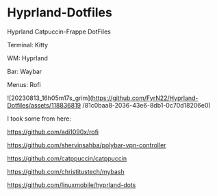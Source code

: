 # Hyprland-Dotfiles
Hyprland Catpuccin-Frappe DotFiles

Terminal: Kitty

WM: Hyprland

Bar: Waybar

Menus: Rofi


![20230813_16h05m17s_grim](https://github.com/FyrN22/Hyprland-Dotfiles/assets/118836819
/81c0baa8-2036-43e6-8db1-0c70d18206e0)



I took some from here:

https://github.com/adi1090x/rofi

https://github.com/shervinsahba/polybar-vpn-controller

https://github.com/catppuccin/catppuccin

https://github.com/christitustech/mybash

https://github.com/linuxmobile/hyprland-dots

